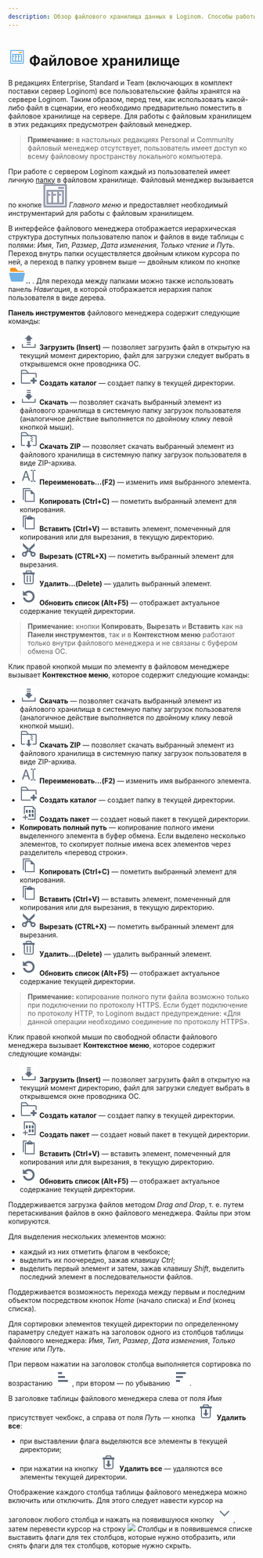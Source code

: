 ```yaml
---
description: Обзор файлового хранилища данных в Loginom. Способы работы с хранилищем, доступные команды. Загрузка файлов. Базовые операции по работе с содержимым хранилища.
---
```

# ![](./images/icons/common/system-object/filestorage_default.svg) Файловое хранилище

В редакциях Enterprise, Standard и Team (включающих в комплект поставки сервер Loginom) все пользовательские файлы хранятся на сервере Loginom. Таким образом, перед тем, как использовать какой-либо файл в сценарии, его необходимо предварительно поместить в файловое хранилище на сервере. Для работы с файловым хранилищем в этих редакциях предусмотрен файловый менеджер.

> **Примечание:** в настольных редакциях Personal и Community файловый менеджер отсутствует, пользователь имеет доступ ко всему файловому пространству локального компьютера.

При работе с сервером Loginom каждый из пользователей имеет личную [папку](././admin/parameters.md#papki) в файловом хранилище.
Файловый менеджер вызывается по кнопке ![](./images/icons/app/system-toolbar/controls/filestorage_default.svg) *Главного меню* и предоставляет необходимый инструментарий для работы с файловым хранилищем.

В интерфейсе файлового менеджера отображается иерархическая структура доступных пользователю папок и файлов в виде таблицы с полями: *Имя*, *Тип*, *Размер*, *Дата изменения*, *Только чтение* и *Путь*. Переход внутрь папки осуществляется двойным кликом курсора по ней, а переход в папку уровнем выше — двойным кликом по кнопке ![](./images/icons/common/main-menu/open-folder_default.svg)**..** . Для перехода между папками можно также использовать панель *Навигация*, в которой отображается иерархия папок пользователя в виде дерева.

**Панель инструментов** файлового менеджера содержит следующие команды:

* ![](./images/icons/common/toolbar-controls/upload_default.svg) **Загрузить  (Insert)** — позволяет загрузить файл в открытую на текущий момент директорию, файл для загрузки следует выбрать в открывшемся окне проводника ОС.
* ![](./images/icons/common/toolbar-controls/add-folder_default.svg) **Создать каталог** — создает папку в текущей директории.
* ![](./images/icons/common/toolbar-controls/download_default.svg) **Скачать** — позволяет скачать выбранный элемент из файлового хранилища в системную папку загрузок пользователя (аналогичное действие выполняется по двойному клику левой кнопкой мыши).
* ![](.\images\icons\common\toolbar-controls\download-zip_default.svg) **Скачать ZIP** — позволяет скачать выбранный элемент из файлового хранилища в системную папку загрузок пользователя в виде ZIP-архива.
* ![](./images/icons/common/toolbar-controls/rename_default.svg) **Переименовать...(F2)** — изменить имя выбранного элемента.
* ![](./images/icons/common/toolbar-controls/copy_default.svg) **Копировать (Ctrl+C)** — пометить выбранный элемент для копирования.
* ![](./images/icons/common/toolbar-controls/paste_default.svg) **Вставить (Ctrl+V)** — вставить элемент, помеченный для копирования или для вырезания, в текущую директорию.
* ![](./images/icons/common/toolbar-controls/cut_default.svg) **Вырезать (CTRL+X)** — пометить выбранный элемент для вырезания.
* ![](./images/icons/common/toolbar-controls/delete_default.svg) **Удалить...(Delete)** — удалить выбранный элемент.
* ![](./images/icons/common/toolbar-controls/refresh_default.svg) **Обновить список (Alt+F5)** — отображает актуальное содержание текущей директории.

> **Примечание:** кнопки **Копировать**, **Вырезать** и **Вставить** как на **Панели инструментов**, так и в **Контекстном меню** работают только внутри файлового менеджера и не связаны с буфером обмена ОС.

Клик правой кнопкой мыши по элементу в файловом менеджере вызывает **Контекстное меню**, которое содержит следующие команды:

* ![](./images/icons/common/toolbar-controls/download_default.svg) **Скачать** — позволяет скачать выбранный элемент из файлового хранилища в системную папку загрузок пользователя (аналогичное действие выполняется по двойному клику левой кнопкой мыши).
* ![](.\images\icons\common\toolbar-controls\download-zip_default.svg) **Скачать ZIP** — позволяет скачать выбранный элемент из файлового хранилища в системную папку загрузок пользователя в виде ZIP-архива.
* ![](./images/icons/common/toolbar-controls/rename_default.svg) **Переименовать...(F2)** — изменить имя выбранного элемента.
* ![](./images/icons/common/toolbar-controls/add-folder_default.svg) **Создать каталог** — создает папку в текущей директории.
* ![](./images/icons/common/toolbar-controls/new_default.svg) **Создать пакет** — создает новый пакет в текущей директории.
* **Копировать полный путь** — копирование полного имени выделенного элемента в буфер обмена. Если выделено несколько элементов, то скопирует полные имена всех элементов через разделитель «перевод строки».
* ![](./images/icons/common/toolbar-controls/copy_default.svg) **Копировать (Ctrl+C)** — пометить выбранный элемент для копирования.
* ![](./images/icons/common/toolbar-controls/paste_default.svg) **Вставить (Ctrl+V)** — вставить элемент, помеченный для копирования или для вырезания, в текущую директорию.
* ![](./images/icons/common/toolbar-controls/cut_default.svg) **Вырезать (CTRL+X)** — пометить выбранный элемент для вырезания.
* ![](./images/icons/common/toolbar-controls/delete_default.svg) **Удалить...(Delete)** — удалить выбранный элемент.
* ![](./images/icons/common/toolbar-controls/refresh_default.svg) **Обновить список (Alt+F5)** — отображает актуальное содержание текущей директории.

> **Примечание:** копирование полного пути файла возможно только при подключении по протоколу HTTPS. Если будет подключение по протоколу HTTP, то Loginom выдаст предупреждение: «Для данной операции необходимо соединение по протоколу HTTPS».

Клик правой кнопкой мыши по свободной области файлового менеджера вызывает **Контекстное меню**, которое содержит следующие команды:

* ![](./images/icons/common/toolbar-controls/download_default.svg) **Загрузить (Insert)** — позволяет загрузить файл в открытую на текущий момент директорию, файл для загрузки следует выбрать в открывшемся окне проводника ОС.
* ![](./images/icons/common/toolbar-controls/add-folder_default.svg) **Создать каталог** — создает папку в текущей директории.
* ![](./images/icons/common/toolbar-controls/new_default.svg) **Создать пакет** — создает новый пакет в текущей директории.
* ![](./images/icons/common/toolbar-controls/paste_default.svg) **Вставить (Ctrl+V)** — вставить элемент, помеченный для копирования или для вырезания, в текущую директорию.
* ![](./images/icons/common/toolbar-controls/refresh_default.svg) **Обновить список (Alt+F5)** — отображает актуальное содержание текущей директории.

Поддерживается загрузка файлов методом *Drag and Drop*, т. е. путем перетаскивания файлов в окно файлового менеджера. Файлы при этом копируются.

Для выделения нескольких элементов можно:

* каждый из них отметить флагом в чекбоксе;
* выделить их поочередно, зажав клавишу *Ctrl*;
* выделить первый элемент и затем, зажав клавишу *Shift*, выделить последний элемент в последовательности файлов.

Поддерживается возможность перехода между первым и последним объектом посредством кнопок *Home* (начало списка) и *End* (конец списка).

Для сортировки элементов текущей директории по определенному параметру следует нажать на заголовок одного из столбцов таблицы файлового менеджера: *Имя*, *Тип*, *Размер*, *Дата изменения*, *Только чтение* или *Путь*.

При первом нажатии на заголовок столбца выполняется сортировка по возрастанию ![](./images/icons/common/toolbar-controls/low-to-hight_default.svg), при втором — по убыванию ![](./images/icons/common/toolbar-controls/hight-to-low_default.svg).

В заголовке таблицы файлового менеджера слева от поля *Имя* присутствует чекбокс, а справа от поля *Путь* — кнопка ![](./images/icons/common/toolbar-controls/delete-all_default.svg) **Удалить все**:

* при выставлении флага выделяются все элементы в текущей директории;
* при нажатии на кнопку ![](./images/icons/common/toolbar-controls/delete-all_default.svg) **Удалить все** — удаляются все элементы текущей директории.

Отображение каждого столбца таблицы файлового менеджера можно включить или отключить. Для этого следует навести курсор на заголовок любого столбца и нажать на появившуюся кнопку ![](./images/icons/common/toolbar-controls/down_default.svg), затем перевести курсор на строку ![](./images/icons/grid/columns.svg) *Столбцы* и в появившемся списке выставить флаги для тех столбцов, которые нужно отобразить, или снять флаги для тех столбцов, которые нужно скрыть.
